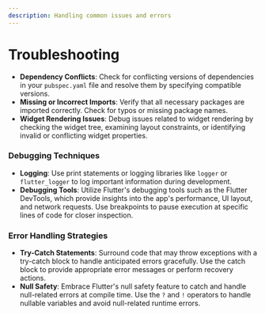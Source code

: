 ```yaml
---
description: Handling common issues and errors
---
```


# Troubleshooting

* **Dependency Conflicts**: Check for conflicting versions of dependencies in your `pubspec.yaml` file and resolve them by specifying compatible versions.
* **Missing or Incorrect Imports**: Verify that all necessary packages are imported correctly. Check for typos or missing package names.
* **Widget Rendering Issues**: Debug issues related to widget rendering by checking the widget tree, examining layout constraints, or identifying invalid or conflicting widget properties.

### Debugging Techniques

* **Logging**: Use print statements or logging libraries like `logger` or `flutter_logger` to log important information during development.&#x20;
* **Debugging Tools**: Utilize Flutter's debugging tools such as the Flutter DevTools, which provide insights into the app's performance, UI layout, and network requests. Use breakpoints to pause execution at specific lines of code for closer inspection.

### Error Handling Strategies

* **Try-Catch Statements**: Surround code that may throw exceptions with a try-catch block to handle anticipated errors gracefully. Use the catch block to provide appropriate error messages or perform recovery actions.
* **Null Safety**: Embrace Flutter's null safety feature to catch and handle null-related errors at compile time. Use the `?` and `!` operators to handle nullable variables and avoid null-related runtime errors.
